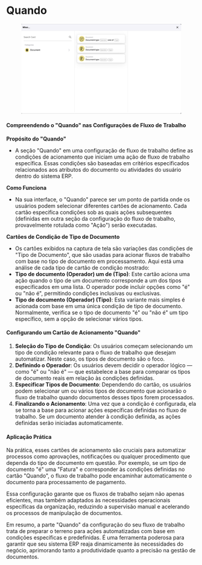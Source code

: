 # Quando

<figure><img src="../../../../.gitbook/assets/Bildschirmfoto 2024-05-04 um 16.25.45.png" alt=""><figcaption></figcaption></figure>

#### Compreendendo o "Quando" nas Configurações de Fluxo de Trabalho

**Propósito do "Quando"**

* A seção "Quando" em uma configuração de fluxo de trabalho define as condições de acionamento que iniciam uma ação de fluxo de trabalho específica. Essas condições são baseadas em critérios especificados relacionados aos atributos do documento ou atividades do usuário dentro do sistema ERP.

**Como Funciona**

* Na sua interface, o "Quando" parece ser um ponto de partida onde os usuários podem selecionar diferentes cartões de acionamento. Cada cartão especifica condições sob as quais ações subsequentes (definidas em outra seção da configuração do fluxo de trabalho, provavelmente rotulada como "Ação") serão executadas.

**Cartões de Condição de Tipo de Documento**

* Os cartões exibidos na captura de tela são variações das condições de "Tipo de Documento", que são usadas para acionar fluxos de trabalho com base no tipo de documento em processamento. Aqui está uma análise de cada tipo de cartão de condição mostrado:
* **Tipo de documento (Operador) um de (Tipo)**: Este cartão aciona uma ação quando o tipo de um documento corresponde a um dos tipos especificados em uma lista. O operador pode incluir opções como "é" ou "não é", permitindo condições inclusivas ou exclusivas.
* **Tipo de documento (Operador) (Tipo)**: Esta variante mais simples é acionada com base em uma única condição de tipo de documento. Normalmente, verifica se o tipo de documento "é" ou "não é" um tipo específico, sem a opção de selecionar vários tipos.

#### Configurando um Cartão de Acionamento "Quando"

1. **Seleção do Tipo de Condição**: Os usuários começam selecionando um tipo de condição relevante para o fluxo de trabalho que desejam automatizar. Neste caso, os tipos de documento são o foco.
2. **Definindo o Operador**: Os usuários devem decidir o operador lógico — como "é" ou "não é" — que estabelece a base para comparar os tipos de documento reais em relação às condições definidas.
3. **Especificar Tipos de Documento**: Dependendo do cartão, os usuários podem selecionar um ou vários tipos de documento que acionarão o fluxo de trabalho quando documentos desses tipos forem processados.
4. **Finalizando o Acionamento**: Uma vez que a condição é configurada, ela se torna a base para acionar ações específicas definidas no fluxo de trabalho. Se um documento atender à condição definida, as ações definidas serão iniciadas automaticamente.

#### Aplicação Prática

Na prática, esses cartões de acionamento são cruciais para automatizar processos como aprovações, notificações ou qualquer procedimento que dependa do tipo de documento em questão. Por exemplo, se um tipo de documento "é" uma "Fatura" e corresponder às condições definidas no cartão "Quando", o fluxo de trabalho pode encaminhar automaticamente o documento para processamento de pagamento.

Essa configuração garante que os fluxos de trabalho sejam não apenas eficientes, mas também adaptados às necessidades operacionais específicas da organização, reduzindo a supervisão manual e acelerando os processos de manipulação de documentos.

Em resumo, a parte "Quando" da configuração do seu fluxo de trabalho trata de preparar o terreno para ações automatizadas com base em condições específicas e predefinidas. É uma ferramenta poderosa para garantir que seu sistema ERP reaja dinamicamente às necessidades do negócio, aprimorando tanto a produtividade quanto a precisão na gestão de documentos.
